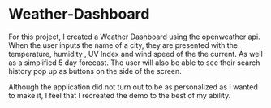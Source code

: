 # Weather-Dashboard
For this project, I created a Weather Dashboard using the openweather api. 
When the user inputs the name of a city, they are presented with the temperature, humidity , UV Index and
wind speed of the the current. As well as a simplified 5 day forecast. The user will also be able to see their search history pop up as buttons on the side of the screen.

Although the application did not turn out to be as personalized as I wanted to make it, I feel that I recreated the demo to the best of my ability.